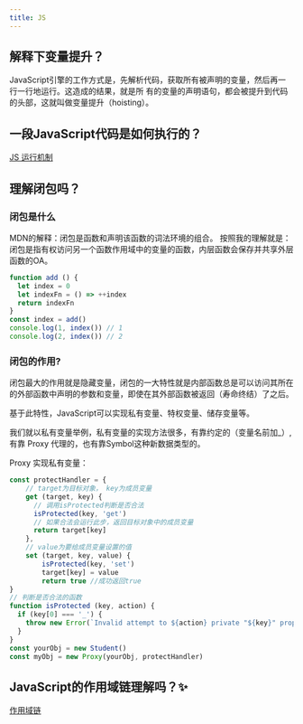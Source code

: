 ```yaml
---
title: JS
---
```


## 解释下变量提升？

JavaScript引擎的⼯作⽅式是，先解析代码，获取所有被声明的变量，然后再⼀⾏⼀⾏地运⾏。这造成的结果，就是所 有的变量的声明语句，都会被提升到代码的头部，这就叫做变量提升（hoisting）。

## ⼀段JavaScript代码是如何执⾏的？

[JS 运行机制](/views/frontEnd/FEMainPoint/031301.html)

## 理解闭包吗？

### 闭包是什么 

MDN的解释：闭包是函数和声明该函数的词法环境的组合。 
按照我的理解就是：闭包是指有权访问另一个函数作用域中的变量的函数，内层函数会保存并共享外层函数的OA。

```js
function add () {
  let index = 0
  let indexFn = () => ++index
  return indexFn
}
const index = add()
console.log(1, index()) // 1
console.log(2, index()) // 2
```

### 闭包的作⽤?

闭包最⼤的作⽤就是隐藏变量，闭包的⼀⼤特性就是内部函数总是可以访问其所在的外部函数中声明的参数和变量，即使在其外部函数被返回（寿命终结）了之后。

基于此特性，JavaScript可以实现私有变量、特权变量、储存变量等。

我们就以私有变量举例，私有变量的实现⽅法很多，有靠约定的（变量名前加_）,有靠 Proxy 代理的，也有靠Symbol这种新数据类型的。

Proxy 实现私有变量：

```js
const protectHandler = {
    // target为目标对象， key为成员变量
    get (target, key) {
      // 调用isProtected判断是否合法
      isProtected(key, 'get')
      // 如果合法会运行此步，返回目标对象中的成员变量
      return target[key] 
    },
    // value为要给成员变量设置的值
    set (target, key, value) {
        isProtected(key, 'set')
        target[key] = value
        return true //成功返回true
}
// 判断是否合法的函数
function isProtected (key, action) {
  if (key[0] === '_') {
    throw new Error(`Invalid attempt to ${action} private "${key}" property`);
  }
}
const yourObj = new Student()
const myObj = new Proxy(yourObj, protectHandler)
```

## JavaScript的作⽤域链理解吗？✨

[作⽤域链](/views/frontEnd/js/2019/082801.html#预编译、作用域、作用域链)